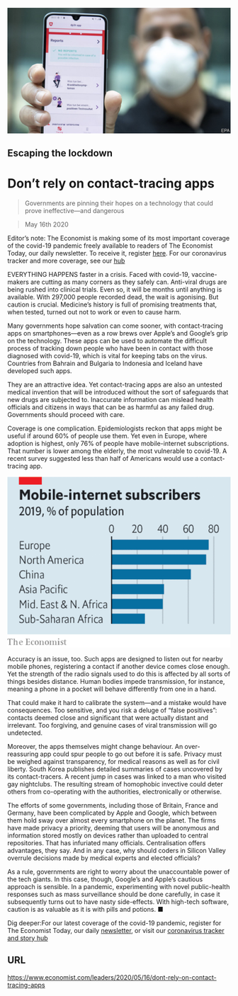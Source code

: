 ![](./images/20200516_LDP501.jpg)

## Escaping the lockdown

# Don’t rely on contact-tracing apps

> Governments are pinning their hopes on a technology that could prove ineffective—and dangerous

> May 16th 2020

Editor’s note: The Economist is making some of its most important coverage of the covid-19 pandemic freely available to readers of The Economist Today, our daily newsletter. To receive it, register [here](https://www.economist.com//newslettersignup). For our coronavirus tracker and more coverage, see our [hub](https://www.economist.com//coronavirus)

EVERYTHING HAPPENS faster in a crisis. Faced with covid-19, vaccine-makers are cutting as many corners as they safely can. Anti-viral drugs are being rushed into clinical trials. Even so, it will be months until anything is available. With 297,000 people recorded dead, the wait is agonising. But caution is crucial. Medicine’s history is full of promising treatments that, when tested, turned out not to work or even to cause harm.

Many governments hope salvation can come sooner, with contact-tracing apps on smartphones—even as a row brews over Apple’s and Google’s grip on the technology. These apps can be used to automate the difficult process of tracking down people who have been in contact with those diagnosed with covid-19, which is vital for keeping tabs on the virus. Countries from Bahrain and Bulgaria to Indonesia and Iceland have developed such apps.

They are an attractive idea. Yet contact-tracing apps are also an untested medical invention that will be introduced without the sort of safeguards that new drugs are subjected to. Inaccurate information can mislead health officials and citizens in ways that can be as harmful as any failed drug. Governments should proceed with care.

Coverage is one complication. Epidemiologists reckon that apps might be useful if around 60% of people use them. Yet even in Europe, where adoption is highest, only 76% of people have mobile-internet subscriptions. That number is lower among the elderly, the most vulnerable to covid-19. A recent survey suggested less than half of Americans would use a contact-tracing app.

![](./images/20200516_LDC600.png)

Accuracy is an issue, too. Such apps are designed to listen out for nearby mobile phones, registering a contact if another device comes close enough. Yet the strength of the radio signals used to do this is affected by all sorts of things besides distance. Human bodies impede transmission, for instance, meaning a phone in a pocket will behave differently from one in a hand.

That could make it hard to calibrate the system—and a mistake would have consequences. Too sensitive, and you risk a deluge of “false positives”: contacts deemed close and significant that were actually distant and irrelevant. Too forgiving, and genuine cases of viral transmission will go undetected.

Moreover, the apps themselves might change behaviour. An over-reassuring app could spur people to go out before it is safe. Privacy must be weighed against transparency, for medical reasons as well as for civil liberty. South Korea publishes detailed summaries of cases uncovered by its contact-tracers. A recent jump in cases was linked to a man who visited gay nightclubs. The resulting stream of homophobic invective could deter others from co-operating with the authorities, electronically or otherwise.

The efforts of some governments, including those of Britain, France and Germany, have been complicated by Apple and Google, which between them hold sway over almost every smartphone on the planet. The firms have made privacy a priority, deeming that users will be anonymous and information stored mostly on devices rather than uploaded to central repositories. That has infuriated many officials. Centralisation offers advantages, they say. And in any case, why should coders in Silicon Valley overrule decisions made by medical experts and elected officials?

As a rule, governments are right to worry about the unaccountable power of the tech giants. In this case, though, Google’s and Apple’s cautious approach is sensible. In a pandemic, experimenting with novel public-health responses such as mass surveillance should be done carefully, in case it subsequently turns out to have nasty side-effects. With high-tech software, caution is as valuable as it is with pills and potions. ■

Dig deeper:For our latest coverage of the covid-19 pandemic, register for The Economist Today, our daily [newsletter](https://www.economist.com//newslettersignup), or visit our [coronavirus tracker and story hub](https://www.economist.com//coronavirus)

## URL

https://www.economist.com/leaders/2020/05/16/dont-rely-on-contact-tracing-apps
